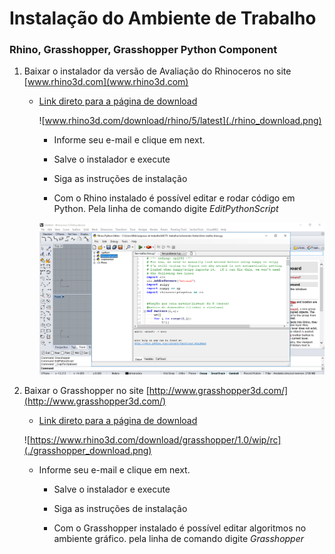 # Instalação do Ambiente de Trabalho
### Rhino, Grasshopper, Grasshopper Python Component

1. Baixar o instalador da versão de Avaliação do Rhinoceros no site [www.rhino3d.com](www.rhino3d.com)

   -  [Link direto para a página de download](www.rhino3d.com/download/rhino/5/latest)
   
   
      ![www.rhino3d.com/download/rhino/5/latest](./rhino_download.png)

      - Informe seu e-mail e clique em next.
      
      - Salve o instalador e execute
      
      - Siga as instruções de instalação
    
      - Com  o Rhino instalado é possível editar e rodar código em Python. Pela linha de comando digite *EditPythonScript*
       
      ![Tela do editor de scrips Python do Rhino](./EditPythonScript.png)
          
      
1. Baixar o Grasshopper no site [http://www.grasshopper3d.com/](http://www.grasshopper3d.com/)
   
   - [Link direto para a página de download](https://www.rhino3d.com/download/grasshopper/1.0/wip/rc)
   
   
    ![https://www.rhino3d.com/download/grasshopper/1.0/wip/rc](./grasshopper_download.png)
    
    
    - Informe seu e-mail e clique em next.
      
      - Salve o instalador e execute
      
      - Siga as instruções de instalação
    
      - Com  o Grasshopper instalado é possível editar algoritmos no ambiente gráfico. pela linha de comando digite *Grasshopper*
      
      
    
